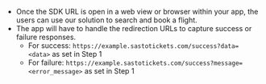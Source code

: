    - Once the SDK URL is open in a web view or browser within your app, the users can use our solution to search and book a flight.
   - The app will have to handle the redirection URLs to capture success or failure responses.
     - For success: `https://example.sastotickets.com/success?data=<data>` as set in Step 1
     - For failure: `https://example.sastotickets.com/success?message=<error_message>` as set in Step 1
